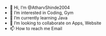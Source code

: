 - 👋 Hi, I’m @AtharvShinde2004
- 👀 I’m interested in Coding, Gym
- 🌱 I’m currently learning Java
- 💞️ I’m looking to collaborate on Apps, Website 
- 📫 How to reach me Email

<!---
AtharvShinde2004/AtharvShinde2004 is a ✨ special ✨ repository because its `README.md` (this file) appears on your GitHub profile.
You can click the Preview link to take a look at your changes.
--->

